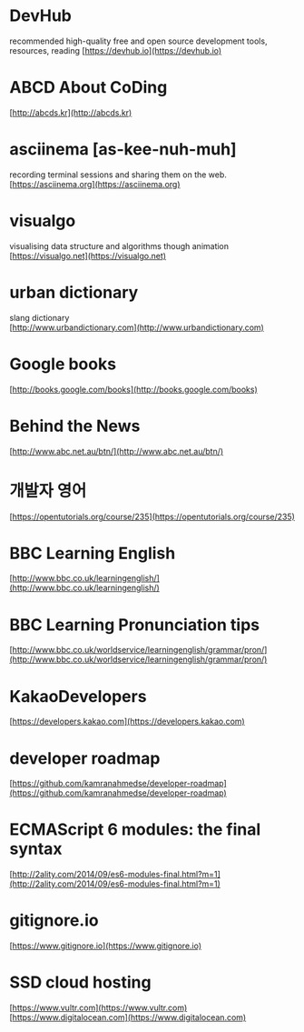 # DevHub  
recommended high-quality free and open source development tools, resources, reading
[https://devhub.io](https://devhub.io)
# ABCD About CoDing  
[http://abcds.kr](http://abcds.kr)
# asciinema [as-kee-nuh-muh]  
recording terminal sessions and sharing them on the web.  
[https://asciinema.org](https://asciinema.org)
# visualgo  
visualising data structure and algorithms though animation  
[https://visualgo.net](https://visualgo.net)
# urban dictionary
slang dictionary  
[http://www.urbandictionary.com](http://www.urbandictionary.com)

# Google books
[http://books.google.com/books](http://books.google.com/books)

# Behind the News
[http://www.abc.net.au/btn/](http://www.abc.net.au/btn/)
# 개발자 영어  
[https://opentutorials.org/course/235](https://opentutorials.org/course/235)  
# BBC Learning English
[http://www.bbc.co.uk/learningenglish/](http://www.bbc.co.uk/learningenglish/)
# BBC Learning Pronunciation tips  
[http://www.bbc.co.uk/worldservice/learningenglish/grammar/pron/](http://www.bbc.co.uk/worldservice/learningenglish/grammar/pron/)
# KakaoDevelopers  
[https://developers.kakao.com](https://developers.kakao.com)
# developer roadmap  
[https://github.com/kamranahmedse/developer-roadmap](https://github.com/kamranahmedse/developer-roadmap)  
# ECMAScript 6 modules: the final syntax  
[http://2ality.com/2014/09/es6-modules-final.html?m=1](http://2ality.com/2014/09/es6-modules-final.html?m=1)  
# gitignore.io  
[https://www.gitignore.io](https://www.gitignore.io)  
# SSD cloud hosting  
[https://www.vultr.com](https://www.vultr.com)  
[https://www.digitalocean.com](https://www.digitalocean.com)  
